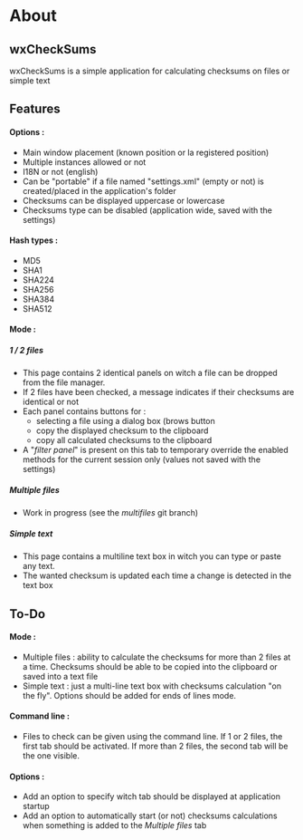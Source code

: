# About #

## wxCheckSums ##

wxCheckSums is a simple application for calculating checksums on files or simple text

## Features ##
#### Options : ####
 - Main window placement (known position or la registered position)
 - Multiple instances allowed or not
 - I18N or not (english)
 - Can be "portable" if a file named "settings.xml" (empty or not) is created/placed in the application's folder
 - Checksums can be displayed uppercase or lowercase
 - Checksums type can be disabled (application wide, saved with the settings)
#### Hash types : ####
 - MD5
 - SHA1
 - SHA224
 - SHA256
 - SHA384
 - SHA512

#### Mode : ####
##### 1 / 2 files #####
 - This page contains 2 identical panels on witch a file can be dropped from the file manager.
 - If 2 files have been checked, a message indicates if their checksums are identical or not
 - Each panel contains buttons for :
   - selecting a file using a dialog box (brows button
   - copy the displayed checksum to the clipboard
   - copy all calculated checksums to the clipboard
 - A "*filter panel*" is present on this tab to temporary override the enabled methods for the current session only (values not saved with the settings)

##### Multiple files #####
 - Work in progress (see the *multifiles* git branch)

##### Simple text #####
 - This page contains a multiline text box in witch you can type or paste any text.
 - The wanted checksum is updated each time a change is detected in the text box


## To-Do ##

#### Mode : ####
 - Multiple files : ability to calculate the checksums for more than 2 files at a time. Checksums should be able to be copied into the clipboard or saved into a text file
 - Simple text : just a multi-line text box with checksums calculation "on the fly". Options should be added for ends of lines mode.
#### Command line : ####
 - Files to check can be given using the command line. If 1 or 2 files, the first tab should be activated. If more than 2 files, the second tab will be the one visible.
#### Options : ####
 - Add an option to specify witch tab should be displayed at application startup
 - Add an option to automatically start (or not) checksums calculations when something is added to the _Multiple files_ tab
